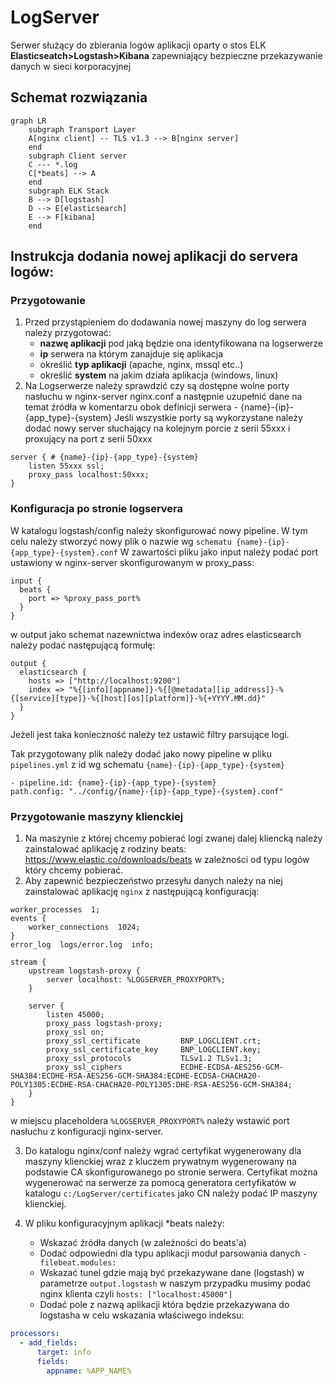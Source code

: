 ﻿# LogServer

Serwer służący do zbierania logów aplikacji oparty o stos ELK **Elasticseatch>Logstash>Kibana** zapewniający bezpieczne przekazywanie danych w sieci korporacyjnej

## Schemat rozwiązania
```mermaid
graph LR
	subgraph Transport Layer
	A[nginx client] -- TLS v1.3 --> B[nginx server]
	end
	subgraph Client server
	C --- *.log 
	C[*beats] --> A
	end
	subgraph ELK Stack
	B --> D[logstash]
	D --> E[elasticsearch]
	E --> F[kibana]
	end
```

## Instrukcja dodania nowej aplikacji do servera logów:

### Przygotowanie
1. Przed przystąpieniem do dodawania nowej maszyny do log serwera należy przygotować:
    - **nazwę aplikacji** pod jaką będzie ona identyfikowana na logserwerze
    - **ip** serwera na którym zanajduje się aplikacja
    - określić **typ aplikacji** (apache, nginx, mssql etc..)
    - określić **system** na jakim działa aplikacja (windows, linux)
2. Na Logserwerze należy sprawdzić czy są dostępne wolne porty nasłuchu w nginx-server nginx.conf a następnie uzupełnić dane na temat źródła w komentarzu obok definicji serwera - {name}-{ip}-{app_type}-{system}
Jeśli wszystkie porty są wykorzystane należy dodać nowy server słuchający na kolejnym porcie z serii 55xxx i proxujący na port z serii 50xxx
```nginx
server { # {name}-{ip}-{app_type}-{system}
    listen 55xxx ssl;
    proxy_pass localhost:50xxx;
}
```
### Konfiguracja po stronie logservera
W katalogu logstash/config należy skonfigurować nowy pipeline. W tym celu należy stworzyć nowy plik o nazwie wg `schematu {name}-{ip}-{app_type}-{system}.conf`
W zawartości pliku jako input należy podać port ustawiony w nginx-server skonfigurowanym w proxy_pass:
```nginx
input {
  beats {
    port => %proxy_pass_port%
  }
}
```
w output jako schemat nazewnictwa indexów oraz adres elasticsearch należy podać następującą formułę:
```
output {
  elasticsearch {
    hosts => ["http://localhost:9200"]
    index => "%{[info][appname]}-%{[@metadata][ip_address]}-%{[service][type]}-%{[host][os][platform]}-%{+YYYY.MM.dd}"
  }
}
```
Jeżeli jest taka konieczność należy też ustawić filtry parsujące logi.

Tak przygotowany plik należy dodać jako nowy pipeline w pliku `pipelines.yml` z id wg schematu `{name}-{ip}-{app_type}-{system}`
```
- pipeline.id: {name}-{ip}-{app_type}-{system}
path.config: "../config/{name}-{ip}-{app_type}-{system}.conf"
```

### Przygotowanie maszyny klienckiej
1. Na maszynie z której chcemy pobierać logi zwanej dalej kliencką należy zainstalować aplikację z rodziny beats:
    https://www.elastic.co/downloads/beats
   w zależności od typu logów który chcemy pobierać.
2. Aby zapewnić bezpieczeństwo przesyłu danych należy na niej zainstalować aplikację `nginx` z następującą konfiguracją:
```nginx
worker_processes  1;
events {
    worker_connections  1024;
}
error_log  logs/error.log  info;

stream {
    upstream logstash-proxy {
        server localhost: %LOGSERVER_PROXYPORT%;
    }

    server {
        listen 45000;
        proxy_pass logstash-proxy;
        proxy_ssl on;
        proxy_ssl_certificate         BNP_LOGCLIENT.crt;
        proxy_ssl_certificate_key     BNP_LOGCLIENT.key;
        proxy_ssl_protocols           TLSv1.2 TLSv1.3;
        proxy_ssl_ciphers             ECDHE-ECDSA-AES256-GCM-SHA384:ECDHE-RSA-AES256-GCM-SHA384:ECDHE-ECDSA-CHACHA20-POLY1305:ECDHE-RSA-CHACHA20-POLY1305:DHE-RSA-AES256-GCM-SHA384;
    }
}
```
w miejscu placeholdera `%LOGSERVER_PROXYPORT%` należy wstawić port nasłuchu z konfiguracji nginx-server.

3. Do katalogu nginx/conf należy wgrać certyfikat wygenerowany dla maszyny klienckiej wraz z kluczem prywatnym wygenerowany na podstawie CA skonfigurowanego po stronie serwera. Certyfikat można wygenerować na serwerze za pomocą generatora certyfikatów w katalogu `c:/LogServer/certificates` jako CN należy podać IP maszyny klienckiej.

4. W pliku konfiguracyjnym aplikacji *beats należy:
   - Wskazać źródła danych (w zależności do beats'a)
   - Dodać odpowiedni dla typu aplikacji moduł parsowania danych `- filebeat.modules:`
   - Wskazać tunel gdzie mają być przekazywane dane (logstash) w parametrze `output.logstash` w naszym przypadku musimy podać nginx klienta czyli `hosts: ["localhost:45000"]`
   - Dodać pole z nazwą aplikacji która będzie przekazywana do logstasha w celu wskazania właściwego indeksu:
```yaml
processors:
  - add_fields:
      target: info
      fields:
        appname: %APP_NAME%
```
